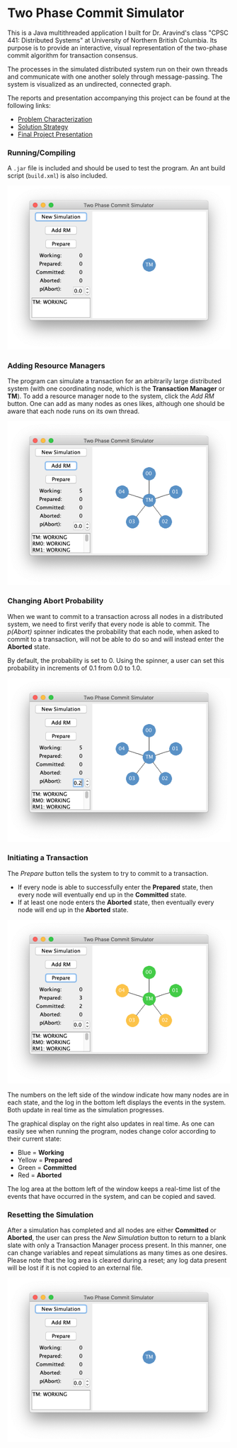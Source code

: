 # Two Phase Commit Simulator

This is a Java multithreaded application I built for Dr. Aravind's class "CPSC 441: Distributed Systems" at University of Northern British Columbia.  Its purpose is to provide an interactive, visual representation of the two-phase commit algorithm for transaction consensus. 

The processes in the simulated distributed system run on their own threads and communicate with one another solely through message-passing.  The system is visualized as an undirected, connected graph.

The reports and presentation accompanying this project can be found at the following links:
* [Problem Characterization](https://github.com/JWShaw/two-phase-commit/blob/master/documentation/ProblemCharacterization.pdf)
* [Solution Strategy](https://github.com/JWShaw/two-phase-commit/blob/master/documentation/SolutionStrategy.pdf)
* [Final Project Presentation](https://youtu.be/wIVPOuC_uBA)

### Running/Compiling

A `.jar` file is included and should be used to test the program.  An ant build script (`build.xml`) is also included.

![Screen Shot 2020-04-21 at 22.21.18.png](./_resources/184fa7f7b62842a6b845a61b9371d30c.png)

### Adding Resource Managers

The program can simulate a transaction for an arbitrarily large distributed system (with one coordinating node, which is the **Transaction Manager** or **TM**).  To add a resource manager node to the system, click the *Add RM* button.  One can add as many nodes as ones likes, although one should be aware that each node runs on its own thread.

![Screen Shot 2020-04-21 at 22.30.07.png](./_resources/16d3b571cf6a4d74b87114eab595011c.png)

### Changing Abort Probability

When we want to commit to a transaction across all nodes in a distributed system, we need to first verify that every node is able to commit.  The *p(Abort)* spinner indicates the probability that each node, when asked to commit to a transaction, will not be able to do so and will instead enter the **Aborted** state.

By default, the probability is set to 0.  Using the spinner, a user can set this probability in increments of 0.1 from 0.0 to 1.0.

![Screen Shot 2020-04-21 at 22.36.19.png](./_resources/239b0319cab5461ba1ffc493acbc2420.png)

### Initiating a Transaction

The *Prepare* button tells the system to try to commit to a transaction.
* If every node is able to successfully enter the **Prepared** state, then every node will eventually end up in the **Committed** state.
* If at least one node enters the **Aborted** state, then eventually every node will end up in the **Aborted** state.

![Screen Shot 2020-04-21 at 22.46.44.png](./_resources/9f5cfcd3c1bf45478a3b638113d16f9f.png)

The numbers on the left side of the window indicate how many nodes are in each state, and the log in the bottom left displays the events in the system.  Both update in real time as the simulation progresses.

The graphical display on the right also updates in real time.  As one can easily see when running the program, nodes change color according to their current state:
* Blue = **Working**
* Yellow = **Prepared**
* Green = **Committed**
* Red = **Aborted**

The log area at the bottom left of the window keeps a real-time list of the events that have occurred in the system, and can be copied and saved.

### Resetting the Simulation

After a simulation has completed and all nodes are either **Committed** or **Aborted**, the user can press the *New Simulation* button to return to a blank slate with only a Transaction Manager process present.  In this manner, one can change variables and repeat simulations as many times as one desires.  Please note that the log area is cleared during a reset; any log data present will be lost if it is not copied to an external file.

![Screen Shot 2020-04-21 at 22.49.24.png](./_resources/b1a7b82a1128483e8cf5f39f705cb6d2.png)
